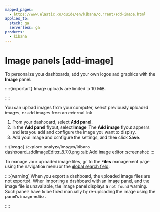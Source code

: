 ```yaml
---
mapped_pages:
  - https://www.elastic.co/guide/en/kibana/current/add-image.html
applies_to:
  stack: ga
  serverless: ga
products:
  - kibana
---
```


# Image panels [add-image]

To personalize your dashboards, add your own logos and graphics with the **Image** panel.

::::{important}
Image uploads are limited to 10 MiB.

::::


You can upload images from your computer, select previously uploaded images, or add images from an external link.

1. From your dashboard, select **Add panel**.
2. In the **Add panel** flyout, select **Image**. The **Add image** flyout appears and lets you add and configure the image you want to display.
3. Add your image and configure the settings, and then click **Save**.

:::{image} /explore-analyze/images/kibana-dashboard_addImageEditor_8.7.0.png
:alt: Add image editor
:screenshot:
:::

To manage your uploaded image files, go to the **Files** management page using the navigation menu or the [global search field](../../explore-analyze/find-and-organize/find-apps-and-objects.md).

::::{warning}
When you export a dashboard, the uploaded image files are not exported. When importing a dashboard with an image panel, and the image file is unavailable, the image panel displays a `not found` warning. Such panels have to be fixed manually by re-uploading the image using the panel’s image editor.

::::


